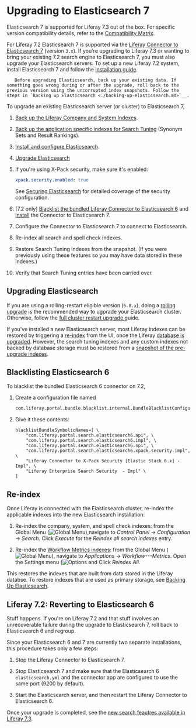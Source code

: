# Upgrading to Elasticsearch 7

Elasticsearch 7 is supported for Liferay 7.3 out of the box. For specific version compatibility details, refer to the [Compatibility Matrix](https://help.liferay.com/hc/en-us/articles/360049238151).

For Liferay 7.2 Elasticsearch 7 is supported via the [Liferay Connector to Elasticsearch 7](https://web.liferay.com/marketplace/-/mp/application/170390307) (version `3.x`). If you're upgrading to Liferay 7.3 or wanting to bring your existing 7.2 search engine to Elasticsearch 7, you must also upgrade your Elasticsearch servers. To set up a new Liferay 7.2 system, install Elasticsearch 7 and follow the [installation guide](../getting-started-with-elasticsearch.md).

```important::
   Before upgrading Elasticsearch, back up your existing data. If something goes wrong during or after the upgrade, roll back to the previous version using the uncorrupted index snapshots. Follow the steps in `Backing up Elasticsearch <./backing-up-elasticsearch.md>`__.
```

To upgrade an existing Elasticsearch server (or cluster) to Elasticsearch 7,

1. [Back up the Liferay Company and System Indexes](./backing-up-elasticsearch.md).

1. [Back up the application specific indexes for Search Tuning](./backing-up-elasticsearch.md#backing-up-and-restoring-search-tuning-indexes) (Synonym Sets and Result Rankings).

1. [Install and configure Elasticsearch](../installing-elasticsearch.md).

1. [Upgrade Elasticsearch](#upgrading-elasticsearch)

1. If you're using X-Pack security, make sure it's enabled:

   ```yaml
   xpack.security.enabled: true
   ```

   See [Securing Elasticsearch](../securing-elasticsearch.md) for detailed coverage of the security configuration.

1. \[7.2 only\] [Blacklist the bundled Liferay Connector to Elasticsearch 6](#blacklisting-elasticsearch-6) and [install](../connecting-to-elasticsearch.md#install-the-elasticsearch-7-connector) the Connector to Elasticsearch 7.

1. Configure the Connector to Elasticsearch 7 to connect to Elasticsearch.

1. Re-index all search and spell check indexes.

1. Restore Search Tuning indexes from the snapshot. (If you were previously using these features so you may have data stored in these indexes.)

1. Verify that Search Tuning entries have been carried over.

## Upgrading Elasticsearch

If you are using a rolling-restart eligible version (`6.8.x`), doing a [rolling upgrade](https://www.elastic.co/guide/en/elasticsearch/reference/7.x/rolling-upgrades.html) is the recommended way to ugprade your Elasticsearch cluster. Otherwise, follow the [full cluster restart upgrade ](https://www.elastic.co/guide/en/elasticsearch/reference/7.x/restart-upgrade.html) guide.

If you've installed a new Elasticsearch server, most Liferay indexes can be restored by triggering a [re-index](#re-index) from the UI, once the Liferay [database is upgraded](../../../../installation-and-upgrades/upgrading-liferay/upgrade-basics/using-the-database-upgrade-tool.md). However, the search tuning indexes and any custom indexes not backed by database storage must be restored from a [snapshot of the pre-upgrade indexes](./backing-up-elasticsearch.md#backing-up-and-restoring-search-tuning-indexes).

## Blacklisting Elasticsearch 6

To blacklist the bundled Elasticsearch 6 connector on 7.2,

1.  Create a configuration file named

    ```bash
    com.liferay.portal.bundle.blacklist.internal.BundleBlacklistConfiguration.config
    ```

1.  Give it these contents:

    ```properties
    blacklistBundleSymbolicNames=[ \
        "com.liferay.portal.search.elasticsearch6.api", \
        "com.liferay.portal.search.elasticsearch6.impl", \
        "com.liferay.portal.search.elasticsearch6.spi", \
        "com.liferay.portal.search.elasticsearch6.xpack.security.impl", \
        "Liferay Connector to X-Pack Security [Elastic Stack 6.x] - Impl", \ 
        "Liferay Enterprise Search Security  - Impl" \
    ]
    ```

## Re-index

Once Liferay is connected with the Elasticsearch cluster, re-index the applicable indexes into the new Elasticsearch installation:

1. Re-index the company, system, and spell check indexes: from the Global Menu (![Global Menu](../../../../images/icon-applications-menu.png)),navigate to *Control Panel* &rarr; *Configuration* &rarr; *Search*. Click *Execute* for the *Reindex all search indexes* entry.

1. Re-index the [Workflow Metrics indexes](../../../../process-automation/workflow/user-guide/workflow-metrics-reports.html#re-indexing-workflow-metrics): from the Global Menu (![Global Menu](../../../../images/icon-applications-menu.png)), navigate to *Applications* &rarr; *Workflow---Metrics*. Open the Settings menu (![Options](../../../../images/icon-options.png) and Click *Reindex All*.

This restores the indexes that are built from data stored in the Liferay databse. To restore indexes that are used as primary storage, see [Backing Up Elasticsearch](./backing-up-elasticsearch.md).

## Liferay 7.2: Reverting to Elasticsearch 6

Stuff happens. If you're on Liferay 7.2 and that stuff involves an unrecoverable failure during the upgrade to Elasticsearch 7, roll back to Elasticsearch 6 and regroup.

Since your Elasticsearch 6 and 7 are currently two separate installations, this procedure takes only a few steps:

1.  Stop the Liferay Connector to Elasticsearch 7.

1.  Stop Elasticsearch 7 and make sure that the Elasticsearch 6 `elasticsearch.yml` and the connector app are configured to use the same port (9200 by default).

1.  Start the Elasticsearch server, and then restart the Liferay Connector to Elasticsearch 6.

Once your upgrade is completed, see the [new search feautres available in Liferay 7.3](../../../getting-started/whats-new-in-search-for-73.md). 
